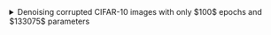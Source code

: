 <details>
  <summary>Denoising corrupted CIFAR-10 images with only $100$ epochs and $133075$ parameters</summary>

| <img src="https://github.com/Zenchiyu/deep-learning-implementations/assets/49496107/bee4eebb-7d4c-4e20-9b57-2baf516edb59" width=300> | <img src="https://github.com/Zenchiyu/deep-learning-implementations/assets/49496107/a96879a6-a5df-4a6c-b961-a5118f7130a0" width=300> | <img src="https://github.com/Zenchiyu/deep-learning-implementations/assets/49496107/723dafd1-2c12-4527-a13e-2a0fb17ed667" width=300>
|:--:| :--:| :--:| 

However, the training is unstable as the loss can stagnate from the first epoch.

Autoencoder with ReLU activation functions, no pooling, no interpolation:
```
AutoEncoder(
  (encode): Encoder(
    (conv1): Conv2d(3, 32, kernel_size=(5, 5), stride=(1, 1))
    (conv2): Conv2d(32, 32, kernel_size=(5, 5), stride=(1, 1))
    (conv3): Conv2d(32, 32, kernel_size=(4, 4), stride=(2, 2))
    (conv4): Conv2d(32, 32, kernel_size=(3, 3), stride=(2, 2))
    (conv5): Conv2d(32, 16, kernel_size=(5, 5), stride=(1, 1))
  )
  (decode): Decoder(
    (tconv5): ConvTranspose2d(32, 3, kernel_size=(5, 5), stride=(1, 1))
    (tconv4): ConvTranspose2d(32, 32, kernel_size=(5, 5), stride=(1, 1))
    (tconv3): ConvTranspose2d(32, 32, kernel_size=(4, 4), stride=(2, 2))
    (tconv2): ConvTranspose2d(32, 32, kernel_size=(3, 3), stride=(2, 2))
    (tconv1): ConvTranspose2d(16, 32, kernel_size=(5, 5), stride=(1, 1))
  )
)
```
</details>
